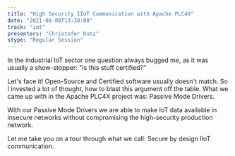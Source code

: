```yaml
---
title: "High Security IIoT Communication with Apache PLC4X"
date: "2021-08-08T13:30:00"
track: "iot"
presenters: "Christofer Dutz"
stype: "Regular Session"
---
```

In the industrial IoT sector one question always bugged me, as it was usually a show-stopper: "Is this stuff certified?"


 Let's face it! Open-Source and Certified software usually doesn't match. So I invested a lot of thought, how to blast this argument off the table. What we came up with in the Apache PLC4X project was: Passive Mode Drivers.


 With our Passive Mode Drivers we are able to make IoT data available in insecure networks without compromising the high-security production network.


 Let me take you on a tour through what we call: Secure by design IIoT communication.

